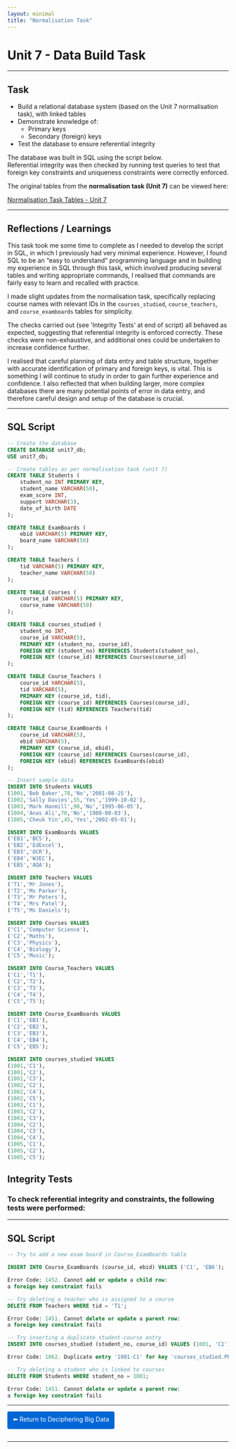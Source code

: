 ```yaml
---
layout: minimal
title: "Normalisation Task"
---
```



#  Unit 7 - Data Build Task 

---

## Task

- Build a relational database system (based on the Unit 7 normalisation task), with linked tables  
- Demonstrate knowledge of:
  - Primary keys  
  - Secondary (foreign) keys  
- Test the database to ensure referential integrity  

The database was built in SQL using the script below.  
Referential integrity was then checked by running test queries to test that foreign key constraints and uniqueness constraints were correctly enforced.  


The original tables from the **normalisation task (Unit 7)** can be viewed here:  

[Normalisation Task Tables - Unit 7](https://sjackson-ds25.github.io/module%203/normalisationunit7.html)


---


## Reflections / Learnings

This task took me some time to complete as I needed to develop the script in SQL, in which I previously had very minimal experience. However, I found SQL to be an “easy to understand” programming language and in building my experience in SQL through this task, which involved producing several tables and writing appropriate commands, I realised that commands are fairly easy to learn and recalled with practice.  

I made slight updates from the normalisation task, specifically replacing course names with relevant IDs in the `courses_studied`, `course_teachers`, and `course_examboards` tables for simplicity.  

The checks carried out (see 'Integrity Tests' at end of script) all behaved as expected, suggesting that referential integrity is enforced correctly. These checks were non-exhaustive, and additional ones could be undertaken to increase confidence further.  

I realised that careful planning of data entry and table structure, together with accurate identification of primary and foreign keys, is vital. This is something I will continue to study in order to gain further experience and confidence. I also reflected that when building larger, more complex databases there are many potential points of error in data entry, and therefore careful design and setup of the database is crucial.  

---

## SQL Script

```sql
-- Create the database
CREATE DATABASE unit7_db;
USE unit7_db;

-- Create tables as per normalisation task (unit 7)
CREATE TABLE Students (
    student_no INT PRIMARY KEY,
    student_name VARCHAR(50),
    exam_score INT,
    support VARCHAR(3),
    date_of_birth DATE
);

CREATE TABLE ExamBoards (
    ebid VARCHAR(5) PRIMARY KEY,
    board_name VARCHAR(50)
);

CREATE TABLE Teachers (
    tid VARCHAR(5) PRIMARY KEY,
    teacher_name VARCHAR(50)
);

CREATE TABLE Courses (
    course_id VARCHAR(5) PRIMARY KEY,
    course_name VARCHAR(50)
);

CREATE TABLE courses_studied (
    student_no INT,
    course_id VARCHAR(5),
    PRIMARY KEY (student_no, course_id),
    FOREIGN KEY (student_no) REFERENCES Students(student_no),
    FOREIGN KEY (course_id) REFERENCES Courses(course_id)
);

CREATE TABLE Course_Teachers (
    course_id VARCHAR(5),
    tid VARCHAR(5),
    PRIMARY KEY (course_id, tid),
    FOREIGN KEY (course_id) REFERENCES Courses(course_id),
    FOREIGN KEY (tid) REFERENCES Teachers(tid)
);

CREATE TABLE Course_ExamBoards (
    course_id VARCHAR(5),
    ebid VARCHAR(5),
    PRIMARY KEY (course_id, ebid),
    FOREIGN KEY (course_id) REFERENCES Courses(course_id),
    FOREIGN KEY (ebid) REFERENCES ExamBoards(ebid)
);

-- Insert sample data
INSERT INTO Students VALUES
(1001,'Bob Baker',78,'No','2001-08-25'),
(1002,'Sally Davies',55,'Yes','1999-10-02'),
(1003,'Mark Hanmill',90,'No','1995-06-05'),
(1004,'Anas Ali',70,'No','1980-08-03'),
(1005,'Cheuk Yin',45,'Yes','2002-05-01');

INSERT INTO ExamBoards VALUES
('EB1','BCS'),
('EB2','EdExcel'),
('EB3','OCR'),
('EB4','WJEC'),
('EB5','AQA');

INSERT INTO Teachers VALUES
('T1','Mr Jones'),
('T2','Ms Parker'),
('T3','Mr Peters'),
('T4','Mrs Patel'),
('T5','Ms Daniels');

INSERT INTO Courses VALUES
('C1','Computer Science'),
('C2','Maths'),
('C3','Physics'),
('C4','Biology'),
('C5','Music');

INSERT INTO Course_Teachers VALUES
('C1','T1'),
('C2','T2'),
('C3','T3'),
('C4','T4'),
('C5','T5');

INSERT INTO Course_ExamBoards VALUES
('C1','EB1'),
('C2','EB2'),
('C3','EB3'), 
('C4','EB4'),
('C5','EB5');

INSERT INTO courses_studied VALUES
(1001,'C1'),
(1001,'C2'),
(1001,'C3'),
(1002,'C2'),
(1002,'C4'),
(1002,'C5'),
(1003,'C1'),
(1003,'C2'),
(1003,'C3'),
(1004,'C2'),
(1004,'C3'),
(1004,'C4'),
(1005,'C1'),
(1005,'C2'),
(1005,'C5');

```

## Integrity Tests

### To check referential integrity and constraints, the following tests were performed:

---

## SQL Script

```sql
-- Try to add a new exam board in Course_ExamBoards table

INSERT INTO Course_ExamBoards (course_id, ebid) VALUES ('C1', 'EB6');

Error Code: 1452. Cannot add or update a child row:
a foreign key constraint fails

-- Try deleting a teacher who is assigned to a course
DELETE FROM Teachers WHERE tid = 'T1';

Error Code: 1451. Cannot delete or update a parent row:
a foreign key constraint fails

-- Try inserting a duplicate student-course entry
INSERT INTO courses_studied (student_no, course_id) VALUES (1001, 'C1');

Error Code: 1062. Duplicate entry '1001-C1' for key 'courses_studied.PRIMARY'

-- Try deleting a student who is linked to courses
DELETE FROM Students WHERE student_no = 1001;

Error Code: 1451. Cannot delete or update a parent row:
a foreign key constraint fails

```

<hr>

<a href="https://sjackson-ds25.github.io/DecipheringBigData/Landing%20page.html" style="display:inline-block; padding:8px 12px; background-color:#0366d6; color:white; text-decoration:none; border-radius:4px; margin-bottom:1em;">⬅️ Return to Deciphering Big Data</a>

<hr>

